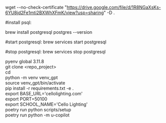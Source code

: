 
wget --no-check-certificate "https://drive.google.com/file/d/1R8NGaXsKs-6YU8jd2Fe1mti2BXWhXFmK/view?usp=sharing" -D .

#install psql:

brew install postgresql
postgres --version

#start postgresql:
brew services start postgresql

#stop postgresql:
brew services stop postgresql


pyenv global 3.11.8 <br>
git clone <repo_project> <br> 
cd <project> <br>
python -m venv venv_gpt <br>
source venv_gpt/bin/activate <br>
pip install -r requirements.txt -e . <br>
export BASE_URL='cellolighting.com' <br>
export PORT=50100 <br>
export SCHOOL_NAME='Cello Lighting' <br>
poetry run python scripts/setup <br>
poetry run python -m u-copilot  <br>


